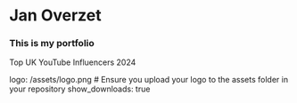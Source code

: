 # Jan Overzet

  <h3>This is my portfolio</h3>
  <p>Top UK YouTube Influencers 2024</p>
logo: /assets/logo.png  # Ensure you upload your logo to the assets folder in your repository
show_downloads: true
